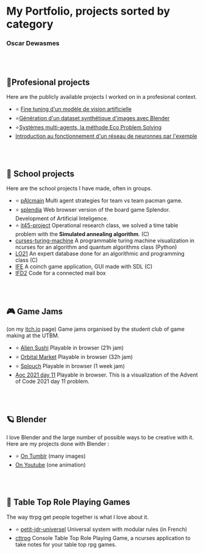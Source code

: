 # My Portfolio, projects sorted by category
### Oscar Dewasmes

<br><br>
## 💼**Profesional projects**
Here are the publicly available projects I worked on in a profesional context.
- ⭐ [Fine tuning d'un modèle de vision artificielle](https://rebootia.com/2024/04/09/fine-tuning-pour-la-reconnaissance-de-pietons-et-vehicules-dans-un-entrepot/)
- ⭐[Génération d'un dataset synthétique d'images avec Blender](https://rebootia.com/2024/04/05/dataset-synthetique-grace-au-rendu-3d-dans-blender/)
- ⭐[Systèmes multi-agents, la méthode Eco Problem Solving](https://rebootia.com/2024/03/22/systemes-multi-agents-la-methode-eco-problem-solving/)
- [Introduction au fonctionnement d'un réseau de neuronnes par l'exemple](https://rebootia.com/2024/06/10/demystification-mathematiques-le-fonctionnement-dun-reseau-de-neurones/)

<br><br>
## 🎒 **School projects**
Here are the school projects I have made, often in groups.
- ⭐ [pAIcmain](https://github.com/kalharko/paicman) Multi agent strategies for team vs team pacman game.
- ⭐ [splendia](https://github.com/kalharko/splendia) Web browser version of the board game Splendor. Development of Artificial Inteligence. 
- ⭐ [it45-project](https://github.com/kalharko/it45-project) Operational research class, we solved a time table problem with the __Simulated annealing algorithm__. (C)
- [curses-turing-machine](https://github.com/kalharko/cursesTuringMachine) A programmable turing machine visualization in ncurses for an algorithm and quantum algorithms class (Python)
- [LO21](https://github.com/kalharko/projet-LO21) An expert database done for an algorithmic and programming class (C)
- [IFE](https://github.com/AlexisBouligand/The-Belotte-Project) A coinch game application, GUI made with SDL (C)
- [IFD2](https://github.com/louisgiac/projet-ifd2) Code for a connected mail box


<br><br>
## 🎮 **Game Jams**
(on my [itch.io](https://abi-oscar.itch.io/) page) Game jams organised by the student club of game making at the UTBM.

- ⭐ [Alien Sushi](https://carl-r.itch.io/alien-sushi) Playable in browser (21h jam)
- ⭐ [Orbital Market](https://abi-oscar.itch.io/orbital-market) Playable in browser (32h jam)  
- ⭐ [Splouch](https://abi-oscar.itch.io/splouch) Playable in browser (1 week jam)
- [Aoc 2021 day 11](https://abi-oscar.itch.io/aoc-day-11) Playable in browser. This is a visualization of the Advent of Code 2021 day 11 problem.


<br><br>
## 🪐 **Blender**
I love Blender and the large number of possible ways to be creative with it. Here are my projects done with Blender :

 - ⭐ [On Tumblr](https://kalharko.tumblr.com/) (many images)
 - [On Youtube](https://www.youtube.com/channel/UCboGMqJM4QhAgs_mOdBCA3g) (one animation)


<br><br>
## 📝 **Table Top Role Playing Games**
The way ttrpg get people together is what I love about it.

- ⭐ [petit-jdr-universel](https://github.com/kalharko/petit-jdr-universel) Universal system with modular rules (in French)
- [cttrpg](https://github.com/kalharko/cttrpg) Console Table Top Role Playing Game, a ncurses application to take notes for your table top rpg games.
